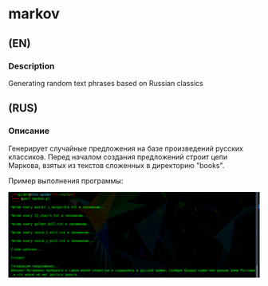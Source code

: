 # markov
## (EN)
### Description
Generating random text phrases based on Russian classics

## (RUS)

### Описание
Генерирует случайные предложения на базе произведений русских классиков.
Перед началом создания предложений строит цепи Маркова, взятых из текстов сложенных в директорию "books".

Пример выполнения программы:

![](https://github.com/SPIDER-L33T/markov/blob/main/img/markov_screen.png?raw=true)

